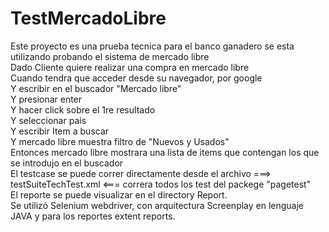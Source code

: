 # TestMercadoLibre
Este proyecto es una prueba tecnica para el banco ganadero
se esta utilizando probando el sistema de mercado libre
<br>Dado Cliente quiere realizar una compra en mercado libre
<br>Cuando tendra que acceder desde su navegador, por google
<br>Y escribir en el buscador "Mercado libre"
<br>Y presionar enter
<br>Y hacer click sobre el 1re resultado
<br>Y seleccionar pais 
<br>Y escribir Item a buscar
<br>Y mercado libre muestra filtro de "Nuevos y Usados"
<br>Entonces mercado libre mostrara una lista de items que contengan los que se introdujo en el buscador
<br>
El testcase se puede correr directamente desde el archivo ===> testSuiteTechTest.xml <=== correra todos los test del packege "pagetest"
<br>
El reporte se puede visualizar en el directory Report.
<br>
Se utilizó Selenium webdriver, con arquitectura Screenplay en lenguaje JAVA y para los reportes extent reports.
